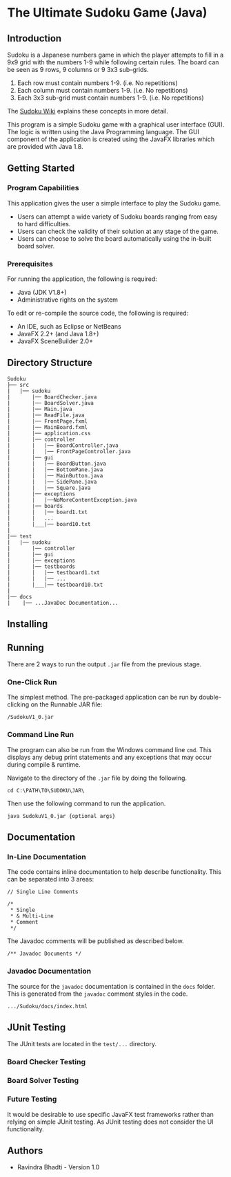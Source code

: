 # The Ultimate Sudoku Game (Java)

## **Introduction**
Sudoku is a Japanese numbers game in which the player attempts to fill in a 9x9 grid with the numbers 1-9 while following certain rules. The board can be seen as 9 rows, 9 columns or 9 3x3 sub-grids.

1. Each row must contain numbers 1-9. (i.e. No repetitions)
2. Each column must contain numbers 1-9. (i.e. No repetitions)
3. Each 3x3 sub-grid must contain numbers 1-9. (i.e. No repetitions)

The [Sudoku Wiki](https://en.wikipedia.org/wiki/Sudoku) explains these concepts in more detail.

This program is a simple Sudoku game with a graphical user interface (GUI). The logic is written using the Java Programming language. The GUI component of the application is created using the JavaFX libraries which are provided with Java 1.8.

## **Getting Started**

### Program Capabilities
This application gives the user a simple interface to play the Sudoku game.

* Users can attempt a wide variety of Sudoku boards ranging from easy to hard difficulties.
* Users can check the validity of their solution at any stage of the game.
* Users can choose to solve the board automatically using the in-built board solver.

### Prerequisites
For running the application, the following is required:
* Java (JDK V1.8+)
* Administrative rights on the system

To edit or re-compile the source code, the following is required:
* An IDE, such as Eclipse or NetBeans
* JavaFX 2.2+ (and Java 1.8+)
* JavaFX SceneBuilder 2.0+

## **Directory Structure**
```
Sudoku
├── src
|   |── sudoku
|       |── BoardChecker.java
|       |── BoardSolver.java
|       |── Main.java
|       |── ReadFile.java
|       |── FrontPage.fxml
|       |── MainBoard.fxml
|       |── application.css
|       |── controller
|       |   |── BoardController.java
|       |   |── FrontPageController.java
|       |── gui
|       |   |── BoardButton.java
|       |   |── BottomPane.java
|       |   |── MainButton.java
|       |   |── SidePane.java
|       |   |── Square.java
|       |── exceptions
|       |   |──NoMoreContentException.java
|       |── boards
|       |   |── board1.txt
|       |   ...
|       |___|── board10.txt
|
|── test
|   |── sudoku
|       |── controller
|       |── gui
|       |── exceptions
|       |── testboards
|       |   |── testboard1.txt
|       |   |── ...
|       |___|── testboard10.txt
|
|── docs
|    |── ...JavaDoc Documentation...
```
## **Installing**


## **Running**
There are 2 ways to run the output ```.jar``` file from the previous stage.

### One-Click Run
The simplest method. The pre-packaged application can be run by double-clicking on the Runnable JAR file:
```
/SudokuV1_0.jar
```
### Command Line Run
The program can also be run from the Windows command line ```cmd```. This displays any debug print statements and any exceptions that may occur during compile & runtime.

Navigate to the directory of the ```.jar``` file by doing the following.

```
cd C:\PATH\TO\SUDOKU\JAR\
```

Then use the following command to run the application.
```
java SudokuV1_0.jar {optional args}
```

## **Documentation**

### In-Line Documentation
The code contains inline documentation to help describe functionality. This can be separated into 3 areas:
```
// Single Line Comments
```
```
/*
 * Single  
 * & Multi-Line
 * Comment
 */
```
The Javadoc comments will be published as described below.
```
/** Javadoc Documents */
```

### Javadoc Documentation
The source for the ```javadoc``` documentation is contained in the ```docs``` folder. This is generated from the ```javadoc``` comment styles in the code.
```
.../Sudoku/docs/index.html
```

## **JUnit Testing**
The JUnit tests are located in the ```test/...``` directory.

### Board Checker Testing

### Board Solver Testing

### Future Testing
It would be desirable to use specific JavaFX test frameworks rather than relying on simple JUnit testing. As JUnit testing does not consider the UI functionality.

## **Authors**
* Ravindra Bhadti - Version 1.0
